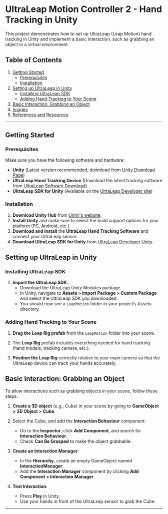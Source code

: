 # UltraLeap Motion Controller 2 - Hand Tracking in Unity

This project demonstrates how to set up UltraLeap (Leap Motion) hand tracking in Unity and implement a basic interaction, such as grabbing an object in a virtual environment.

## Table of Contents

1. [Getting Started](#getting-started)
   - [Prerequisites](#prerequisites)
   - [Installation](#installation)
2. [Setting up UltraLeap in Unity](#setting-up-ultraleap-in-unity)
   - [Installing UltraLeap SDK](#installing-ultraleap-sdk)
   - [Adding Hand Tracking to Your Scene](#adding-hand-tracking-to-your-scene)
3. [Basic Interaction: Grabbing an Object](#basic-interaction-grabbing-an-object)
4. [Images](#images)
5. [References and Resources](#references-and-resources)

---

## Getting Started

### Prerequisites

Make sure you have the following software and hardware:

- **Unity** (Latest version recommended, download from [Unity Download Page](https://unity.com/download))
- **UltraLeap Hand Tracking Device** (Download the latest tracking software from [UltraLeap Software Download](https://developer.leapmotion.com/tracking-software-download))
- **UltraLeap SDK for Unity** (Available on the [UltraLeap Developer site](https://developer.leapmotion.com/unity))

### Installation

1. **Download Unity Hub** from [Unity's website](https://unity.com/download).
2. **Install Unity** and make sure to select the build support options for your platform (PC, Android, etc.).
3. **Download and install** the **UltraLeap Hand Tracking Software** and connect your UltraLeap sensor.
4. **Download UltraLeap SDK for Unity** from [UltraLeap Developer Unity](https://developer.leapmotion.com/unity).

## Setting up UltraLeap in Unity

### Installing UltraLeap SDK

1. **Import the UltraLeap SDK**:
    - Download the UltraLeap Unity Modules package.
    - In Unity, navigate to **Assets > Import Package > Custom Package** and select the UltraLeap SDK you downloaded.
    - You should now see a `LeapMotion` folder in your project’s Assets directory.

### Adding Hand Tracking to Your Scene

1. **Drag the Leap Rig prefab** from the `LeapMotion` folder into your scene.
2. The **Leap Rig** prefab includes everything needed for hand tracking (hand models, tracking camera, etc.).

3. **Position the Leap Rig** correctly relative to your main camera so that the UltraLeap device can track your hands accurately.

## Basic Interaction: Grabbing an Object

To allow interactions such as grabbing objects in your scene, follow these steps:

1. **Create a 3D object** (e.g., Cube) in your scene by going to **GameObject > 3D Object > Cube**.
2. Select the Cube, and add the **Interaction Behaviour** component:
   - Go to the **Inspector**, click **Add Component**, and search for **Interaction Behaviour**.
   - Check **Can Be Grasped** to make the object grabbable.

3. **Create an Interaction Manager**:
   - In the **Hierarchy**, create an empty GameObject named **InteractionManager**.
   - Add the **Interaction Manager** component by clicking **Add Component > Interaction Manager**.

4. **Test Interaction**:
   - Press **Play** in Unity.
   - Use your hands in front of the UltraLeap sensor to grab the Cube.

---
